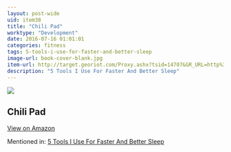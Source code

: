 ```yaml
---
layout: post-wide
uid: item38
title: "Chili Pad"
worktype: "Development"
date: 2016-07-16 01:01:01
categories: fitness
tags: 5-tools-i-use-for-faster-and-better-sleep
image-url: book-cover-blank.jpg
item-url: http://target.georiot.com/Proxy.ashx?tsid=14707&GR_URL=http%3A%2F%2Fwww.amazon.com%2FChiliPAD-Cube-Cooling-Heating-Mattress%2Fdp%2FB00JMLFMT2%2F
description: "5 Tools I Use For Faster And Better Sleep"
---
```

<a href="http://target.georiot.com/Proxy.ashx?tsid=14707&GR_URL=http%3A%2F%2Fwww.amazon.com%2FChiliPAD-Cube-Cooling-Heating-Mattress%2Fdp%2FB00JMLFMT2%2F" target="blank"><img src="../../../../img/thumbs/book-cover-blank.jpg" class="prod-img"></a>
<h2>Chili Pad</h2>
<p><a class="btn btn-primary" href="http://target.georiot.com/Proxy.ashx?tsid=14707&GR_URL=http%3A%2F%2Fwww.amazon.com%2FChiliPAD-Cube-Cooling-Heating-Mattress%2Fdp%2FB00JMLFMT2%2F" target="blank">View on Amazon</a><p>
<p>Mentioned in: <a href="http://fourhourworkweek.com/2015/10/17/5-tools-i-use-for-faster-and-better-sleep/" target="blank">5 Tools I Use For Faster And Better Sleep</a></p>
